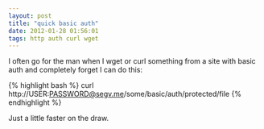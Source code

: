 ```yaml
---
layout: post
title: "quick basic auth"
date: 2012-01-28 01:56:01
tags: http auth curl wget
---
```


<p>
I often go for the <span class="mono">man</span> when I wget or curl something from a site with basic auth and completely forget I can do this:

{% highlight bash %}
curl http://USER:PASSWORD@segv.me/some/basic/auth/protected/file
{% endhighlight %}

</p>

<p>
Just a little faster on the draw.
</p>
